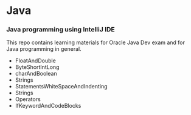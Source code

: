 # Java

### Java programming using IntelliJ IDE

This repo contains learning materials for Oracle Java Dev exam and for Java programming in general. 

- FloatAndDouble
- ByteShortIntLong
- charAndBoolean
- Strings
- StatementsWhiteSpaceAndIndenting
- Strings
- Operators
- IfKeywordAndCodeBlocks
